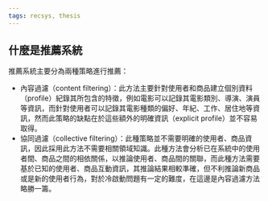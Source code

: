 ```yaml
---
tags: recsys, thesis
---
```

## 什麼是推薦系統
推薦系統主要分為兩種策略進行推薦：
- 內容過濾（content filtering）：此方法主要針對使用者和商品建立個別資料（profile）紀錄其所包含的特徵，例如電影可以記錄其電影類別、導演、演員等資訊，而針對使用者可以記錄其電影種類的偏好、年紀、工作、居住地等資訊，然而此策略的缺點在於這些額外的明確資訊（explicit profile）並不容易取得。
- 協同過濾（collective filtering）：此種策略並不需要明確的使用者、商品資訊，因此採用此方法不需要相關領域知識。此種方法會分析已在系統中的使用者間、商品之間的相依關係，以推論使用者、商品間的關聯，而此種方法需要基於已知的使用者、商品互動資訊，其推論結果相較準確，但不利推論新商品或是新的使用者行為，對於冷啟動問題有一定的難度，在這邊是內容過濾方法略勝一籌。